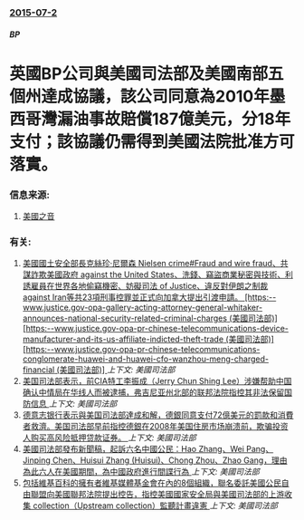 ### [2015-07-2](/news/2015/07/2/index.md)

##### BP
# 英國BP公司與美國司法部及美國南部五個州達成協議，該公司同意為2010年墨西哥灣漏油事故賠償187億美元，分18年支付；該協議仍需得到美國法院批准方可落實。 




### 信息来源:

1. [美國之音](http://www.voachinese.com/content/voa-news-uk-oil-20150702/2846722.html)

### 有关:

1. [美國國土安全部長克絲珍·尼爾森 Nielsen crime#Fraud and wire fraud、共謀詐欺美國政府 against the United States、洗錢、竊盜商業秘密與技術、利誘雇員在世界各地偷竊機密、妨礙司法 of Justice、違反對伊朗之制裁 against Iran等共23項刑事控罪並正式向加拿大提出引渡申請。 [https:--www.justice.gov-opa-gallery-acting-attorney-general-whitaker-announces-national-security-related-criminal-charges (美國司法部)] [https:--www.justice.gov-opa-pr-chinese-telecommunications-device-manufacturer-and-its-us-affiliate-indicted-theft-trade (美國司法部)] [https:--www.justice.gov-opa-pr-chinese-telecommunications-conglomerate-huawei-and-huawei-cfo-wanzhou-meng-charged-financial (美國司法部)] ](/news/2019/01/28/美國國土安全部長克絲珍-尼爾森-Nielsen-crime-Fraud-and-wire-fraud-共謀詐欺美國政府.md) _上下文: 美國司法部_
2. [美国司法部表示，前CIA特工李振成（Jerry Chun Shing Lee）涉嫌帮助中国确认中情局在华线人而被逮捕，弗吉尼亚州北部的联邦法院指控其非法保留国防信息 ](/news/2018/01/16/美国司法部表示-前CIA特工李振成-Jerry-Chun-Shing-Lee-涉嫌帮助中国确认中情局在华线人而被逮捕-弗.md) _上下文: 美國司法部_
3. [德意志银行表示與美国司法部達成和解，德銀同意支付72億美元的罰款和消費者救濟。美国司法部早前指控德銀在2008年美国住房市场崩溃前，欺骗投资人购买高风险抵押贷款证券。 ](/news/2016/12/22/德意志银行表示與美国司法部達成和解-德銀同意支付72億美元的罰款和消費者救濟-美国司法部早前指控德銀在2008年美国住房.md) _上下文: 美國司法部_
4. [美國司法部發布新聞稿，起訴六名中國公民：Hao Zhang、Wei Pang、Jinping Chen、Huisui Zhang (Huisui)、Chong Zhou、Zhao Gang，理由為此六人在美國期間，為中國政府進行間諜行為 ](/news/2015/05/18/美國司法部發布新聞稿-起訴六名中國公民-Hao-Zhang-Wei-Pang-Jinping-Chen-Huisui-Z.md) _上下文: 美國司法部_
5. [包括維基百科的擁有者維基媒體基金會在內的8個組織，聯名委託美國公民自由聯盟向美國聯邦法院提出控告，指控美國國家安全局與美國司法部的上游收集 collection（Upstream collection）監聽計畫違憲 ](/news/2015/03/10/包括維基百科的擁有者維基媒體基金會在內的8個組織-聯名委託美國公民自由聯盟向美國聯邦法院提出控告-指控美國國家安全局與美.md) _上下文: 美國司法部_
